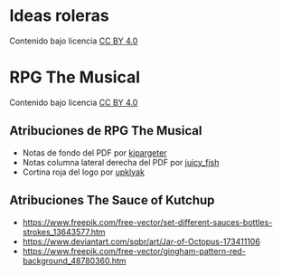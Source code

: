 # Ideas roleras

Contenido bajo licencia [CC BY 4.0](https://creativecommons.org/licenses/by/4.0/deed.es)

# RPG The Musical

Contenido bajo licencia [CC BY 4.0](https://creativecommons.org/licenses/by/4.0/deed.es)

## Atribuciones de RPG The Musical

* Notas de fondo del PDF por [kjpargeter](https://www.freepik.com/free-vector/abstract-music-notes-background_42121683.htm)
* Notas columna lateral derecha del PDF por [juicy_fish](https://www.freepik.com/free-vector/music-notes-wave-lines-sheet_290241273.htm)
* Cortina roja del logo por [upklyak](https://www.freepik.com/free-vector/theater-stage-with-red-curtain-round-spotlight_143521059.htm)

## Atribuciones The Sauce of Kutchup

* https://www.freepik.com/free-vector/set-different-sauces-bottles-strokes_13643577.htm
* https://www.deviantart.com/sqbr/art/Jar-of-Octopus-173411106
* https://www.freepik.com/free-vector/gingham-pattern-red-background_48780360.htm